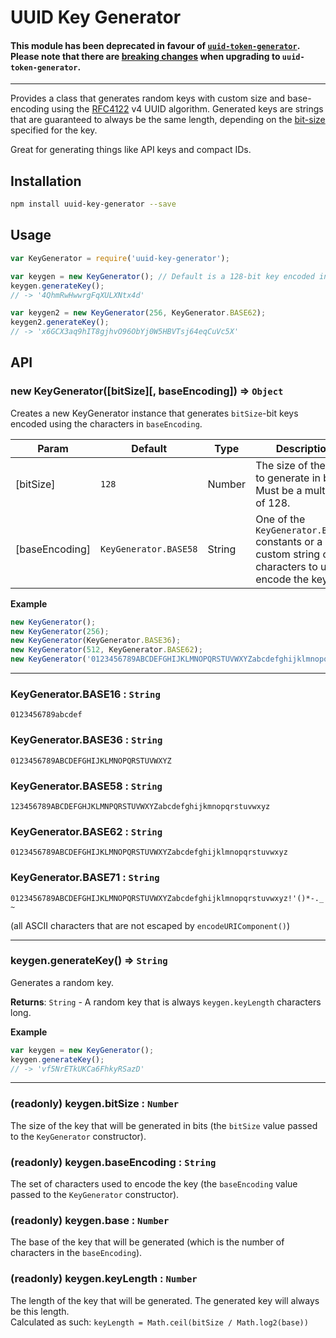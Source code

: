 # UUID Key Generator

#### This module has been deprecated in favour of [`uuid-token-generator`](https://www.npmjs.com/package/uuid-token-generator). Please note that there are [breaking changes](https://github.com/nwoltman/uuid-token-generator/releases/tag/v0.4.0) when upgrading to `uuid-token-generator`.

---

Provides a class that generates random keys with custom size and base-encoding using the [RFC4122](http://www.ietf.org/rfc/rfc4122.txt) v4 UUID algorithm. Generated keys are strings that are guaranteed to always be the same length, depending on the [bit-size](#new-keygeneratorbitsize-baseencoding--object) specified for the key.

Great for generating things like API keys and compact IDs.


## Installation

```sh
npm install uuid-key-generator --save
```


## Usage

```js
var KeyGenerator = require('uuid-key-generator');

var keygen = new KeyGenerator(); // Default is a 128-bit key encoded in base58
keygen.generateKey();
// -> '4QhmRwHwwrgFqXULXNtx4d'

var keygen2 = new KeyGenerator(256, KeyGenerator.BASE62);
keygen2.generateKey();
// -> 'x6GCX3aq9hIT8gjhvO96ObYj0W5HBVTsj64eqCuVc5X'
```


## API

### new KeyGenerator([bitSize][, baseEncoding]) ⇒ `Object`
Creates a new KeyGenerator instance that generates `bitSize`-bit keys encoded using the characters in `baseEncoding`.

| Param | Default | Type | Description |
|-------|---------|------|-------------|
| [bitSize] | `128` | Number | The size of the key to generate in bits. Must be a multiple of 128. |
| [baseEncoding] | `KeyGenerator.BASE58` | String | One of the `KeyGenerator.BASE##` constants or a custom string of characters to use to encode the key. |

**Example**
```js
new KeyGenerator();
new KeyGenerator(256);
new KeyGenerator(KeyGenerator.BASE36);
new KeyGenerator(512, KeyGenerator.BASE62);
new KeyGenerator('0123456789ABCDEFGHIJKLMNOPQRSTUVWXYZabcdefghijklmnopqrstuvwxyz+/'); // Custom encoding (base64)
```

---

### KeyGenerator.BASE16 : `String`
`0123456789abcdef`

### KeyGenerator.BASE36 : `String`
`0123456789ABCDEFGHIJKLMNOPQRSTUVWXYZ`

### KeyGenerator.BASE58 : `String`
`123456789ABCDEFGHJKLMNPQRSTUVWXYZabcdefghijkmnopqrstuvwxyz`

### KeyGenerator.BASE62 : `String`
`0123456789ABCDEFGHIJKLMNOPQRSTUVWXYZabcdefghijklmnopqrstuvwxyz`

### KeyGenerator.BASE71 : `String`
`0123456789ABCDEFGHIJKLMNOPQRSTUVWXYZabcdefghijklmnopqrstuvwxyz!'()*-._~`

(all ASCII characters that are not escaped by `encodeURIComponent()`)

---

### keygen.generateKey() ⇒ `String`
Generates a random key.

**Returns**: `String` - A random key that is always `keygen.keyLength` characters long.

**Example**
```js
var keygen = new KeyGenerator();
keygen.generateKey();
// -> 'vf5NrETkUKCa6FhkyRSazD'
```

---

### (readonly) keygen.bitSize : `Number`
The size of the key that will be generated in bits (the `bitSize` value passed to the `KeyGenerator` constructor).

### (readonly) keygen.baseEncoding : `String`
The set of characters used to encode the key (the `baseEncoding` value passed to the `KeyGenerator` constructor).

### (readonly) keygen.base : `Number`
The base of the key that will be generated (which is the number of characters in the `baseEncoding`).

### (readonly) keygen.keyLength : `Number`
The length of the key that will be generated. The generated key will always be this length.  
Calculated as such: `keyLength = Math.ceil(bitSize / Math.log2(base))`
